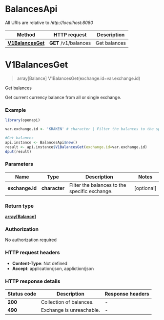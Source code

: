 # BalancesApi

All URIs are relative to *http://localhost:8080*

Method | HTTP request | Description
------------- | ------------- | -------------
[**V1BalancesGet**](BalancesApi.md#V1BalancesGet) | **GET** /v1/balances | Get balances


# **V1BalancesGet**
> array[Balance] V1BalancesGet(exchange.id=var.exchange.id)

Get balances

Get current currency balance from all or single exchange.

### Example
```R
library(openapi)

var.exchange.id <- 'KRAKEN' # character | Filter the balances to the specific exchange.

#Get balances
api.instance <- BalancesApi$new()
result <- api.instance$V1BalancesGet(exchange.id=var.exchange.id)
dput(result)
```

### Parameters

Name | Type | Description  | Notes
------------- | ------------- | ------------- | -------------
 **exchange.id** | **character**| Filter the balances to the specific exchange. | [optional] 

### Return type

[**array[Balance]**](Balance.md)

### Authorization

No authorization required

### HTTP request headers

 - **Content-Type**: Not defined
 - **Accept**: application/json, appliction/json

### HTTP response details
| Status code | Description | Response headers |
|-------------|-------------|------------------|
| **200** | Collection of balances. |  -  |
| **490** | Exchange is unreachable. |  -  |

